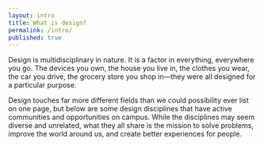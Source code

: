 ```yaml
---
layout: intro
title: What is design?
permalink: /intro/
published: true
---
```

Design is multidisciplinary in nature. It is a factor in everything, everywhere you go. The devices you own, the house you live in, the clothes you wear, the car you drive, the grocery store you shop in&mdash;they were all designed for a particular purpose.

Design touches far more different fields than we could possibility ever list on one page, but below are some design disciplines that have active communities and opportunities on campus. While the disciplines may seem diverse and unrelated, what they all share is the mission to solve problems, improve the world around us, and create better experiences for people.

